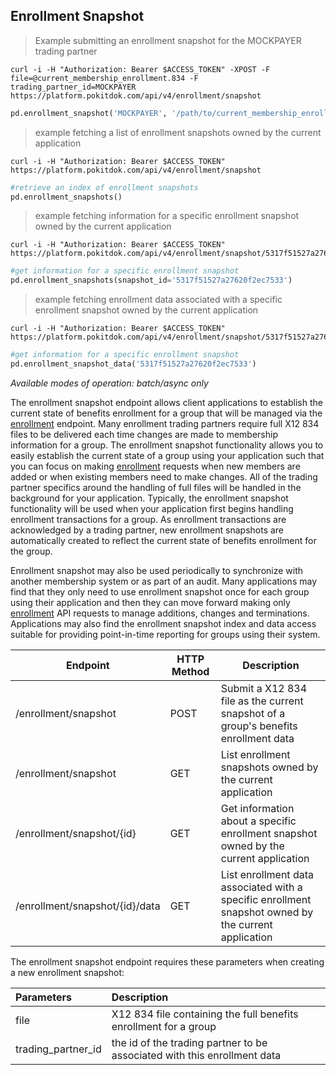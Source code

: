 ## Enrollment Snapshot
> Example submitting an enrollment snapshot for the MOCKPAYER trading partner

```shell
curl -i -H "Authorization: Bearer $ACCESS_TOKEN" -XPOST -F file=@current_membership_enrollment.834 -F trading_partner_id=MOCKPAYER  https://platform.pokitdok.com/api/v4/enrollment/snapshot
```
```python
pd.enrollment_snapshot('MOCKPAYER', '/path/to/current_membership_enrollment.834')
```

> example fetching a list of enrollment snapshots owned by the current application

```shell
curl -i -H "Authorization: Bearer $ACCESS_TOKEN" https://platform.pokitdok.com/api/v4/enrollment/snapshot
```
```python
#retrieve an index of enrollment snapshots
pd.enrollment_snapshots()
```

> example fetching information for a specific enrollment snapshot owned by the current application

```shell
curl -i -H "Authorization: Bearer $ACCESS_TOKEN" https://platform.pokitdok.com/api/v4/enrollment/snapshot/5317f51527a27620f2ec7533
```
```python
#get information for a specific enrollment snapshot
pd.enrollment_snapshots(snapshot_id='5317f51527a27620f2ec7533')
```

> example fetching enrollment data associated with a specific enrollment snapshot owned by the current application

```shell
curl -i -H "Authorization: Bearer $ACCESS_TOKEN" https://platform.pokitdok.com/api/v4/enrollment/snapshot/5317f51527a27620f2ec7533/data
```
```python
#get information for a specific enrollment snapshot
pd.enrollment_snapshot_data('5317f51527a27620f2ec7533')
```


*Available modes of operation: batch/async only*

The enrollment snapshot endpoint allows client applications to establish the current state of benefits enrollment for a
group that will be managed via the [enrollment](#benefits-enrollment) endpoint.
Many enrollment trading partners require full X12 834 files to be delivered each time changes are made to membership
information for a group.  The enrollment snapshot functionality allows you to easily establish the current state of a
group using your application such that you can focus on making [enrollment](#benefits-enrollment) requests when new members are added
or when existing members need to make changes.  All of the trading partner specifics around the handling of full files
will be handled in the background for your application.  Typically, the enrollment snapshot functionality will be used
when your application first begins handling enrollment transactions for a group.  As enrollment transactions are acknowledged
by a trading partner, new enrollment snapshots are automatically created to reflect the current state of benefits enrollment
for the group.

Enrollment snapshot may also be used periodically to synchronize with another membership system or as part of an audit.
Many applications may find that they only need to use enrollment snapshot once for each group using their application
and then they can move forward making only [enrollment](#benefits-enrollment) API requests to manage additions, changes
and terminations. Applications may also find the enrollment snapshot index and data access suitable for providing
point-in-time reporting for groups using their system.


Endpoint | HTTP Method | Description
-------- | ----------- | -----------
/enrollment/snapshot | POST | Submit a X12 834 file as the current snapshot of a group's benefits enrollment data
/enrollment/snapshot | GET  | List enrollment snapshots owned by the current application
/enrollment/snapshot/{id} | GET  | Get information about a specific enrollment snapshot owned by the current application
/enrollment/snapshot/{id}/data | GET  | List enrollment data associated with a specific enrollment snapshot owned by the current application

The enrollment snapshot endpoint requires these parameters when creating a new enrollment snapshot:

| Parameters                                 | Description                                                               |
|:-------------------------------------------|:--------------------------------------------------------------------------|
| file                                       |  X12 834 file containing the full benefits enrollment for a group         |
| trading_partner_id                         |  the id of the trading partner to be associated with this enrollment data |

